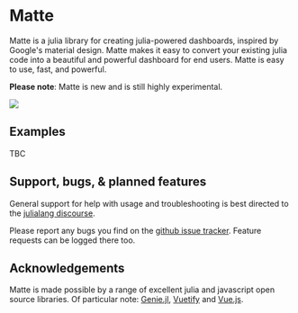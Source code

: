 # Matte

Matte is a julia library for creating julia-powered dashboards, inspired by Google's material
design. Matte makes it easy to convert your existing julia code into a beautiful and powerful
dashboard for end users. Matte is easy to use, fast, and powerful.

**Please note**: Matte is new and is still highly experimental.

![](https://img.shields.io/badge/lifecycle-experimental-orange.svg)

## Examples

TBC

## Support, bugs, & planned features

General support for help with usage and troubleshooting is best directed to the
[julialang discourse](https://discourse.julialang.org/).

Please report any bugs you find on the
[github issue tracker](https://github.com/angusmoore/Matte.jl/issues). Feature requests can
be logged there too.

## Acknowledgements

Matte is made possible by a range of excellent julia and javascript open source libraries.
Of particular note: [Genie.jl](https://genieframework.github.io/Genie.jl/),
[Vuetify](https://vuetifyjs.com/) and [Vue.js](https://vuejs.org/).
